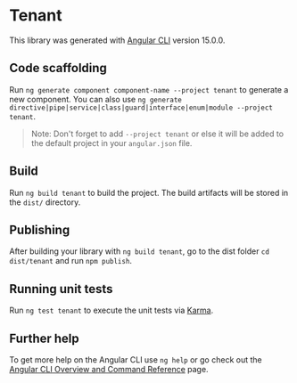 # Tenant

This library was generated with [Angular CLI](https://github.com/angular/angular-cli) version 15.0.0.

## Code scaffolding

Run `ng generate component component-name --project tenant` to generate a new component. You can also use `ng generate directive|pipe|service|class|guard|interface|enum|module --project tenant`.
> Note: Don't forget to add `--project tenant` or else it will be added to the default project in your `angular.json` file. 

## Build

Run `ng build tenant` to build the project. The build artifacts will be stored in the `dist/` directory.

## Publishing

After building your library with `ng build tenant`, go to the dist folder `cd dist/tenant` and run `npm publish`.

## Running unit tests

Run `ng test tenant` to execute the unit tests via [Karma](https://karma-runner.github.io).

## Further help

To get more help on the Angular CLI use `ng help` or go check out the [Angular CLI Overview and Command Reference](https://angular.io/cli) page.

